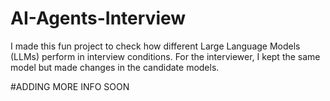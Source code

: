 # AI-Agents-Interview
I made this fun project to check how different Large Language Models (LLMs) perform in interview conditions. For the interviewer, I kept the same model but made changes in the candidate models.

#ADDING MORE INFO SOON
